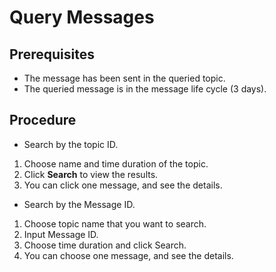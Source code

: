 # Query Messages
## Prerequisites
* The message has been sent in the queried topic.
* The queried message is in the message life cycle (3 days).
## Procedure
* Search by the topic ID.
 
1. Choose name and time duration of the topic.
2. Click **Search** to view the results.
3. You can click one message, and see the details.

* Search by the Message ID.
 
1. Choose topic name that you want to search.
2. Input Message ID.
3. Choose time duration and click Search.
4. You can choose one message, and see the details.
